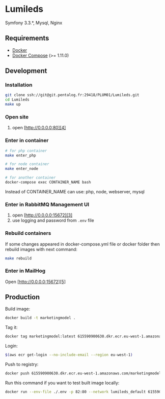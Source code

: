 # Lumileds

Symfony 3.3.*, Mysql, Nginx

## Requirements
 - [Docker][1]
 - [Docker Compose][2] (>= 1.11.0)

## Development

### Installation
```bash
git clone ssh://git@git.pentalog.fr:29418/PLUM01/Lumileds.git
cd Lumileds
make up
```

### Open site
1. open [http://0.0.0.0:80][4]

### Enter in container
```bash
# for php container
make enter_php

# for node container
make enter_node

# for another container
docker-compose exec CONTAINER_NAME bash
```
Instead of CONTAINER_NAME can use: php, node, webserver, mysql

### Enter in RabbitMQ Management UI
1. open [http://0.0.0.0:15672][3]
2. use logging and password from `.env` file

### Rebuild containers
If some changes appeared in docker-compose.yml file or docker folder then rebuild images with next command:
```bash
make rebuild
```

### Enter in MailHog
Open [http://0.0.0.0:15672][5]

## Production

Build image:

```bash
docker build -t marketingmodel .
```

Tag it:

```bash
docker tag marketingmodel:latest 615590900630.dkr.ecr.eu-west-1.amazonaws.com/marketingmodel:latest
```

Login:

```bash
$(aws ecr get-login --no-include-email --region eu-west-1)
```

Push to registry:

```bash
docker push 615590900630.dkr.ecr.eu-west-1.amazonaws.com/marketingmodel:latest
```

Run this command if you want to test built image locally:

```bash
docker run --env-file ./.env -p 82:80 --network lumileds_default 615590900630.dkr.ecr.eu-west-1.amazonaws.com/marketingmodel
```

[1]: https://docs.docker.com/engine/installation/linux/docker-ce/ubuntu/
[2]: https://docs.docker.com/compose/install/
[3]: http://0.0.0.0:15672
[4]: http://0.0.0.0:80
[5]: http://0.0.0.0:15672
